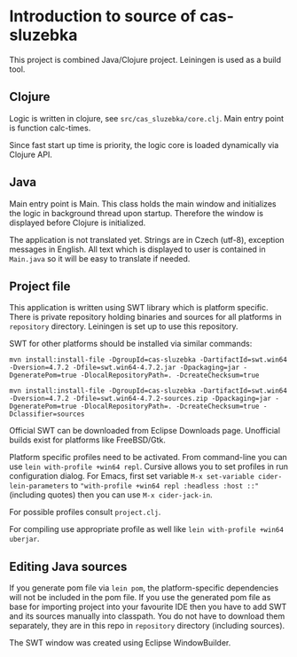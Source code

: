 # Introduction to source of cas-sluzebka

This project is combined Java/Clojure project. Leiningen is used as a build tool.

## Clojure

Logic is written in clojure, see `src/cas_sluzebka/core.clj`. Main entry point is function calc-times.

Since fast start up time is priority, the logic core is loaded dynamically via Clojure API.

## Java

Main entry point is Main. This class holds the main window and initializes the logic in background thread upon startup. Therefore the window is displayed before Clojure is initialized.

The application is not translated yet. Strings are in Czech (utf-8), exception messages in English. All text which is displayed to user is contained in `Main.java` so it will be easy to translate if needed.

## Project file

This application is written using SWT library which is platform specific. There is private repository holding binaries and sources for all platforms in `repository` directory. Leiningen is set up to use this repository.

SWT for other platforms should be installed via similar commands:

``` shell
mvn install:install-file -DgroupId=cas-sluzebka -DartifactId=swt.win64 -Dversion=4.7.2 -Dfile=swt.win64-4.7.2.jar -Dpackaging=jar -DgeneratePom=true -DlocalRepositoryPath=. -DcreateChecksum=true

mvn install:install-file -DgroupId=cas-sluzebka -DartifactId=swt.win64 -Dversion=4.7.2 -Dfile=swt.win64-4.7.2-sources.zip -Dpackaging=jar -DgeneratePom=true -DlocalRepositoryPath=. -DcreateChecksum=true -Dclassifier=sources
```

Official SWT can be downloaded from Eclipse Downloads page. Unofficial builds exist for platforms like FreeBSD/Gtk.

Platform specific profiles need to be activated. From command-line you can use `lein with-profile +win64 repl`. Cursive allows you to set profiles in run configuration dialog. For Emacs, first set variable `M-x set-variable cider-lein-parameters` to `"with-profile +win64 repl :headless :host ::"` (including quotes) then you can use `M-x cider-jack-in`.

For possible profiles consult `project.clj`.

For compiling use appropriate profile as well like `lein with-profile +win64 uberjar`.

## Editing Java sources

If you generate pom file via `lein pom`, the platform-specific dependencies will not be included in the pom file. If you use the generated pom file as base for importing project into your favourite IDE then you have to add SWT and its sources manually into classpath. You do not have to download them separately, they are in this repo in `repository` directory (including sources).

The SWT window was created using Eclipse WindowBuilder.
